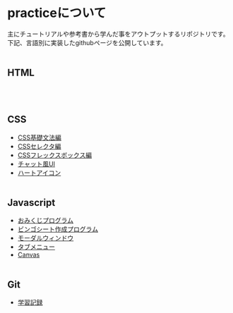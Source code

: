 # practiceについて

主にチュートリアルや参考書から学んだ事をアウトプットするリポジトリです。  
下記、言語別に実装したgithubページを公開しています。
<br><br>

## HTML
<br><br>

## CSS
- [CSS基礎文法編](https://takashitanaka.github.io/practice/css-practice/css-basic/css-basic.html)
- [CSSセレクタ編](https://takashitanaka.github.io/practice/css-practice/css-selector/css-selector.html)
- [CSSフレックスボックス編](https://takashitanaka.github.io/practice/css-practice/css-flexbox/css-flexbox-main.html)
- [チャット風UI](https://takashitanaka.github.io/practice/css-practice/chat-ui/chat-ui.html)
- [ハートアイコン](https://takashitanaka.github.io/practice/css-practice/heart-icon/heart-icon.html)
<br><br>

## Javascript
- [おみくじプログラム](https://takashitanaka.github.io/practice/js-practice/omikuji/omikuji.html)
- [ビンゴシート作成プログラム](https://takashitanaka.github.io/practice/js-practice/bingo/bingo.html)
- [モーダルウィンドウ](https://takashitanaka.github.io/practice/js-practice/modalWindow/modalWindow.html)
- [タブメニュー](https://takashitanaka.github.io/practice/js-practice/tab/tab.html)
- [Canvas](https://takashitanaka.github.io/practice/js-practice/canvas/canvas.html)
<br><br>

## Git
- [学習記録](https://takashitanaka.github.io/practice/git-practice/)
